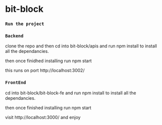 # bit-block

### `Run the project`

### `Backend`
clone the repo and then cd into bit-block/apis and run npm install to install all the dependancies.

then once finidhed installing run npm start

this runs on port http://localhost:3002/

### `FrontEnd`
cd into bit-block/bit-block-fe and run npm install to install all the dependancies.

then once finished installing run npm start 

visit http://localhost:3000/ and enjoy
